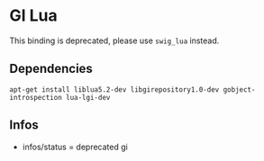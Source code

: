 # GI Lua

This binding is deprecated, please use `swig_lua` instead.

## Dependencies

	apt-get install liblua5.2-dev libgirepository1.0-dev gobject-introspection lua-lgi-dev

## Infos
- infos/status = deprecated gi
